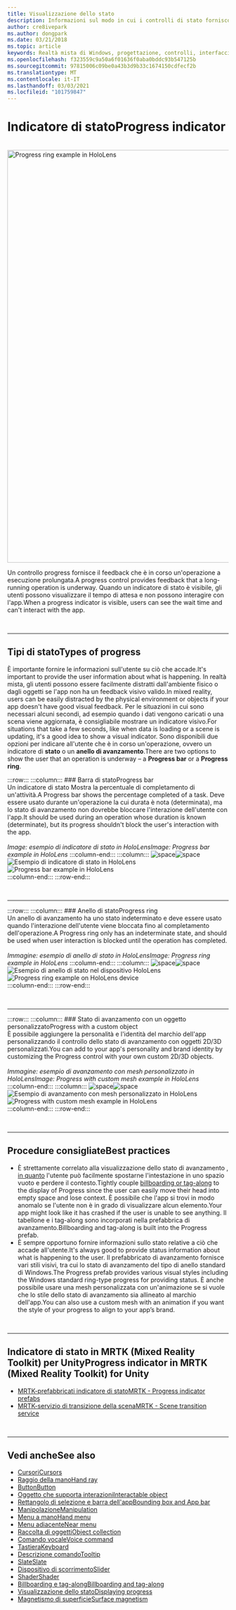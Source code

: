 ```yaml
---
title: Visualizzazione dello stato
description: Informazioni sul modo in cui i controlli di stato forniscono all'utente feedback sull'esecuzione di un'operazione di lunga durata nelle app per realtà mista.
author: cre8ivepark
ms.author: dongpark
ms.date: 03/21/2018
ms.topic: article
keywords: Realtà mista di Windows, progettazione, controlli, interfaccia utente, UX, indicatore di stato, auricolare realtà mista, auricolare di realtà mista, auricolare di realtà virtuale, HoloLens, MRTK, Toolkit realtà mista
ms.openlocfilehash: f323559c9a50a6f01636f0aba0bddc93b547125b
ms.sourcegitcommit: 97815006c09be0a43b3d9b33c1674150cdfecf2b
ms.translationtype: MT
ms.contentlocale: it-IT
ms.lasthandoff: 03/03/2021
ms.locfileid: "101759847"
---
```

# <a name="progress-indicator"></a><span data-ttu-id="c8ea0-104">Indicatore di stato</span><span class="sxs-lookup"><span data-stu-id="c8ea0-104">Progress indicator</span></span>

<br>

<img src="images/MRTK_ProgressIndicator.gif" alt="Progress ring example in HoloLens" width="940px">

<span data-ttu-id="c8ea0-105">Un controllo progress fornisce il feedback che è in corso un'operazione a esecuzione prolungata.</span><span class="sxs-lookup"><span data-stu-id="c8ea0-105">A progress control provides feedback that a long-running operation is underway.</span></span> <span data-ttu-id="c8ea0-106">Quando un indicatore di stato è visibile, gli utenti possono visualizzare il tempo di attesa e non possono interagire con l'app.</span><span class="sxs-lookup"><span data-stu-id="c8ea0-106">When a progress indicator is visible, users can see the wait time and can't interact with the app.</span></span>

<br>

---

## <a name="types-of-progress"></a><span data-ttu-id="c8ea0-107">Tipi di stato</span><span class="sxs-lookup"><span data-stu-id="c8ea0-107">Types of progress</span></span>

<span data-ttu-id="c8ea0-108">È importante fornire le informazioni sull'utente su ciò che accade.</span><span class="sxs-lookup"><span data-stu-id="c8ea0-108">It's important to provide the user information about what is happening.</span></span> <span data-ttu-id="c8ea0-109">In realtà mista, gli utenti possono essere facilmente distratti dall'ambiente fisico o dagli oggetti se l'app non ha un feedback visivo valido.</span><span class="sxs-lookup"><span data-stu-id="c8ea0-109">In mixed reality, users can be easily distracted by the physical environment or objects if your app doesn't have good visual feedback.</span></span> <span data-ttu-id="c8ea0-110">Per le situazioni in cui sono necessari alcuni secondi, ad esempio quando i dati vengono caricati o una scena viene aggiornata, è consigliabile mostrare un indicatore visivo.</span><span class="sxs-lookup"><span data-stu-id="c8ea0-110">For situations that take a few seconds, like when data is loading or a scene is updating, it's a good idea to show a visual indicator.</span></span> <span data-ttu-id="c8ea0-111">Sono disponibili due opzioni per indicare all'utente che è in corso un'operazione, ovvero un indicatore di **stato** o un **anello di avanzamento**.</span><span class="sxs-lookup"><span data-stu-id="c8ea0-111">There are two options to show the user that an operation is underway – a **Progress bar** or a **Progress ring**.</span></span>

:::row:::
    :::column:::
        ### <a name="progress-barbr"></a><span data-ttu-id="c8ea0-112">Barra di stato</span><span class="sxs-lookup"><span data-stu-id="c8ea0-112">Progress bar</span></span><br>
        <span data-ttu-id="c8ea0-113">Un indicatore di stato Mostra la percentuale di completamento di un'attività.</span><span class="sxs-lookup"><span data-stu-id="c8ea0-113">A Progress bar shows the percentage completed of a task.</span></span> <span data-ttu-id="c8ea0-114">Deve essere usato durante un'operazione la cui durata è nota (determinata), ma lo stato di avanzamento non dovrebbe bloccare l'interazione dell'utente con l'app.</span><span class="sxs-lookup"><span data-stu-id="c8ea0-114">It should be used during an operation whose duration is known (determinate), but its progress shouldn't block the user's interaction with the app.</span></span><br>
        <br>
        <span data-ttu-id="c8ea0-115">*Image: esempio di indicatore di stato in HoloLens*</span><span class="sxs-lookup"><span data-stu-id="c8ea0-115">*Image: Progress bar example in HoloLens*</span></span>
    :::column-end:::
        :::column:::
        <span data-ttu-id="c8ea0-116">![space](images/spacer-20x582.png)</span><span class="sxs-lookup"><span data-stu-id="c8ea0-116">![space](images/spacer-20x582.png)</span></span><br>
       <span data-ttu-id="c8ea0-117">![Esempio di indicatore di stato in HoloLens](images/640px-progressbar.jpg)</span><span class="sxs-lookup"><span data-stu-id="c8ea0-117">![Progress bar example in HoloLens](images/640px-progressbar.jpg)</span></span><br>
    :::column-end:::
:::row-end:::

<br>

---

:::row:::
    :::column:::
        ### <a name="progress-ringbr"></a><span data-ttu-id="c8ea0-118">Anello di stato</span><span class="sxs-lookup"><span data-stu-id="c8ea0-118">Progress ring</span></span><br>
        <span data-ttu-id="c8ea0-119">Un anello di avanzamento ha uno stato indeterminato e deve essere usato quando l'interazione dell'utente viene bloccata fino al completamento dell'operazione.</span><span class="sxs-lookup"><span data-stu-id="c8ea0-119">A Progress ring only has an indeterminate state, and should be used when user interaction is blocked until the operation has completed.</span></span><br>
        <br>
        <span data-ttu-id="c8ea0-120">*Immagine: esempio di anello di stato in HoloLens*</span><span class="sxs-lookup"><span data-stu-id="c8ea0-120">*Image: Progress ring example in HoloLens*</span></span>
    :::column-end:::
        :::column:::
        <span data-ttu-id="c8ea0-121">![space](images/spacer-20x582.png)</span><span class="sxs-lookup"><span data-stu-id="c8ea0-121">![space](images/spacer-20x582.png)</span></span><br>
       <span data-ttu-id="c8ea0-122">![Esempio di anello di stato nel dispositivo HoloLens](images/640px-progressring.jpg)</span><span class="sxs-lookup"><span data-stu-id="c8ea0-122">![Progress ring example on HoloLens device](images/640px-progressring.jpg)</span></span><br>
    :::column-end:::
:::row-end:::

<br>

---

:::row:::
    :::column:::
        ### <a name="progress-with-a-custom-objectbr"></a><span data-ttu-id="c8ea0-123">Stato di avanzamento con un oggetto personalizzato</span><span class="sxs-lookup"><span data-stu-id="c8ea0-123">Progress with a custom object</span></span><br>
        <span data-ttu-id="c8ea0-124">È possibile aggiungere la personalità e l'identità del marchio dell'app personalizzando il controllo dello stato di avanzamento con oggetti 2D/3D personalizzati.</span><span class="sxs-lookup"><span data-stu-id="c8ea0-124">You can add to your app's personality and brand identity by customizing the Progress control with your own custom 2D/3D objects.</span></span><br>
        <br>
        <span data-ttu-id="c8ea0-125">*Immagine: esempio di avanzamento con mesh personalizzato in HoloLens*</span><span class="sxs-lookup"><span data-stu-id="c8ea0-125">*Image: Progress with custom mesh example in HoloLens*</span></span>
    :::column-end:::
        :::column:::
        <span data-ttu-id="c8ea0-126">![space](images/spacer-20x582.png)</span><span class="sxs-lookup"><span data-stu-id="c8ea0-126">![space](images/spacer-20x582.png)</span></span><br>
       <span data-ttu-id="c8ea0-127">![Esempio di avanzamento con mesh personalizzato in HoloLens](images/640px-progresscustom.jpg)</span><span class="sxs-lookup"><span data-stu-id="c8ea0-127">![Progress with custom mesh example in HoloLens](images/640px-progresscustom.jpg)</span></span><br>
    :::column-end:::
:::row-end:::

<br>

---

## <a name="best-practices"></a><span data-ttu-id="c8ea0-128">Procedure consigliate</span><span class="sxs-lookup"><span data-stu-id="c8ea0-128">Best practices</span></span>

* <span data-ttu-id="c8ea0-129">È strettamente correlato alla visualizzazione dello stato di avanzamento [, in quanto](billboarding-and-tag-along.md) l'utente può facilmente spostarne l'intestazione in uno spazio vuoto e perdere il contesto.</span><span class="sxs-lookup"><span data-stu-id="c8ea0-129">Tightly couple [billboarding or tag-along](billboarding-and-tag-along.md) to the display of Progress since the user can easily move their head into empty space and lose context.</span></span> <span data-ttu-id="c8ea0-130">È possibile che l'app si trovi in modo anomalo se l'utente non è in grado di visualizzare alcun elemento.</span><span class="sxs-lookup"><span data-stu-id="c8ea0-130">Your app might look like it has crashed if the user is unable to see anything.</span></span> <span data-ttu-id="c8ea0-131">Il tabellone e i tag-along sono incorporati nella prefabbrica di avanzamento.</span><span class="sxs-lookup"><span data-stu-id="c8ea0-131">Billboarding and tag-along is built into the Progress prefab.</span></span>
* <span data-ttu-id="c8ea0-132">È sempre opportuno fornire informazioni sullo stato relative a ciò che accade all'utente.</span><span class="sxs-lookup"><span data-stu-id="c8ea0-132">It's always good to provide status information about what is happening to the user.</span></span> <span data-ttu-id="c8ea0-133">Il prefabbricato di avanzamento fornisce vari stili visivi, tra cui lo stato di avanzamento del tipo di anello standard di Windows.</span><span class="sxs-lookup"><span data-stu-id="c8ea0-133">The Progress prefab provides various visual styles including the Windows standard ring-type progress for providing status.</span></span> <span data-ttu-id="c8ea0-134">È anche possibile usare una mesh personalizzata con un'animazione se si vuole che lo stile dello stato di avanzamento sia allineato al marchio dell'app.</span><span class="sxs-lookup"><span data-stu-id="c8ea0-134">You can also use a custom mesh with an animation if you want the style of your progress to align to your app’s brand.</span></span>

<br>

---

## <a name="progress-indicator-in-mrtk-mixed-reality-toolkit-for-unity"></a><span data-ttu-id="c8ea0-135">Indicatore di stato in MRTK (Mixed Reality Toolkit) per Unity</span><span class="sxs-lookup"><span data-stu-id="c8ea0-135">Progress indicator in MRTK (Mixed Reality Toolkit) for Unity</span></span>

* [<span data-ttu-id="c8ea0-136">MRTK-prefabbricati indicatore di stato</span><span class="sxs-lookup"><span data-stu-id="c8ea0-136">MRTK - Progress indicator prefabs</span></span>](https://github.com/microsoft/MixedRealityToolkit-Unity/tree/mrtk_release/Assets/MRTK/SDK/Features/UX/Prefabs/ProgressIndicators)
* [<span data-ttu-id="c8ea0-137">MRTK-servizio di transizione della scena</span><span class="sxs-lookup"><span data-stu-id="c8ea0-137">MRTK - Scene transition service</span></span>](https://docs.microsoft.com/windows/mixed-reality/mrtk-docs/features/extensions/scene-transition-service.md)


<br>

---

## <a name="see-also"></a><span data-ttu-id="c8ea0-138">Vedi anche</span><span class="sxs-lookup"><span data-stu-id="c8ea0-138">See also</span></span>

* [<span data-ttu-id="c8ea0-139">Cursori</span><span class="sxs-lookup"><span data-stu-id="c8ea0-139">Cursors</span></span>](cursors.md)
* [<span data-ttu-id="c8ea0-140">Raggio della mano</span><span class="sxs-lookup"><span data-stu-id="c8ea0-140">Hand ray</span></span>](point-and-commit.md)
* [<span data-ttu-id="c8ea0-141">Button</span><span class="sxs-lookup"><span data-stu-id="c8ea0-141">Button</span></span>](button.md)
* [<span data-ttu-id="c8ea0-142">Oggetto che supporta interazioni</span><span class="sxs-lookup"><span data-stu-id="c8ea0-142">Interactable object</span></span>](interactable-object.md)
* [<span data-ttu-id="c8ea0-143">Rettangolo di selezione e barra dell'app</span><span class="sxs-lookup"><span data-stu-id="c8ea0-143">Bounding box and App bar</span></span>](app-bar-and-bounding-box.md)
* [<span data-ttu-id="c8ea0-144">Manipolazione</span><span class="sxs-lookup"><span data-stu-id="c8ea0-144">Manipulation</span></span>](direct-manipulation.md)
* [<span data-ttu-id="c8ea0-145">Menu a mano</span><span class="sxs-lookup"><span data-stu-id="c8ea0-145">Hand menu</span></span>](hand-menu.md)
* [<span data-ttu-id="c8ea0-146">Menu adiacente</span><span class="sxs-lookup"><span data-stu-id="c8ea0-146">Near menu</span></span>](near-menu.md)
* [<span data-ttu-id="c8ea0-147">Raccolta di oggetti</span><span class="sxs-lookup"><span data-stu-id="c8ea0-147">Object collection</span></span>](object-collection.md)
* [<span data-ttu-id="c8ea0-148">Comando vocale</span><span class="sxs-lookup"><span data-stu-id="c8ea0-148">Voice command</span></span>](voice-input.md)
* [<span data-ttu-id="c8ea0-149">Tastiera</span><span class="sxs-lookup"><span data-stu-id="c8ea0-149">Keyboard</span></span>](keyboard.md)
* [<span data-ttu-id="c8ea0-150">Descrizione comando</span><span class="sxs-lookup"><span data-stu-id="c8ea0-150">Tooltip</span></span>](tooltip.md)
* [<span data-ttu-id="c8ea0-151">Slate</span><span class="sxs-lookup"><span data-stu-id="c8ea0-151">Slate</span></span>](slate.md)
* [<span data-ttu-id="c8ea0-152">Dispositivo di scorrimento</span><span class="sxs-lookup"><span data-stu-id="c8ea0-152">Slider</span></span>](slider.md)
* [<span data-ttu-id="c8ea0-153">Shader</span><span class="sxs-lookup"><span data-stu-id="c8ea0-153">Shader</span></span>](shader.md)
* [<span data-ttu-id="c8ea0-154">Billboarding e tag-along</span><span class="sxs-lookup"><span data-stu-id="c8ea0-154">Billboarding and tag-along</span></span>](billboarding-and-tag-along.md)
* [<span data-ttu-id="c8ea0-155">Visualizzazione dello stato</span><span class="sxs-lookup"><span data-stu-id="c8ea0-155">Displaying progress</span></span>](progress.md)
* [<span data-ttu-id="c8ea0-156">Magnetismo di superficie</span><span class="sxs-lookup"><span data-stu-id="c8ea0-156">Surface magnetism</span></span>](surface-magnetism.md)
